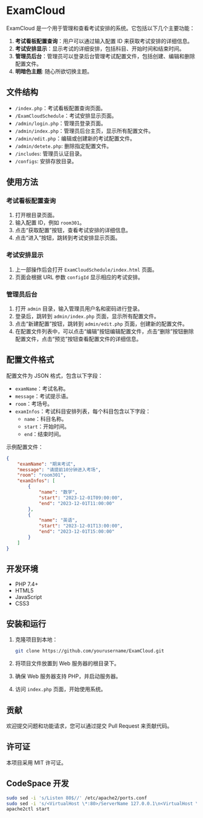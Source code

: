 # ExamCloud

ExamCloud 是一个用于管理和查看考试安排的系统。它包括以下几个主要功能：

1. **考试看板配置查询**：用户可以通过输入配置 ID 来获取考试安排的详细信息。
2. **考试安排显示**：显示考试的详细安排，包括科目、开始时间和结束时间。
3. **管理员后台**：管理员可以登录后台管理考试配置文件，包括创建、编辑和删除配置文件。
4. **明暗色主题**: 随心所欲切换主题。

## 文件结构

- `/index.php`：考试看板配置查询页面。
- `/ExamCloudSchedule`：考试安排显示页面。
- `/admin/login.php`：管理员登录页面。
- `/admin/index.php`：管理员后台主页，显示所有配置文件。
- `/admin/edit.php`：编辑或创建新的考试配置文件。
- `/admin/detete.php`: 删除指定配置文件。
- `/includes`: 管理员认证目录。
- `/configs`: 安排存放目录。

## 使用方法

### 考试看板配置查询

1. 打开根目录页面。
2. 输入配置 ID，例如 `room301`。
3. 点击“获取配置”按钮，查看考试安排的详细信息。
4. 点击“进入”按钮，跳转到考试安排显示页面。

### 考试安排显示

1. 上一部操作后会打开 `ExamCloudSchedule/index.html` 页面。
2. 页面会根据 URL 参数 `configId` 显示相应的考试安排。

### 管理员后台

1. 打开 `admin` 目录，输入管理员用户名和密码进行登录。
2. 登录后，跳转到 `admin/index.php` 页面，显示所有配置文件。
3. 点击“新建配置”按钮，跳转到 `admin/edit.php` 页面，创建新的配置文件。
4. 在配置文件列表中，可以点击“编辑”按钮编辑配置文件，点击“删除”按钮删除配置文件，点击“预览”按钮查看配置文件的详细信息。

## 配置文件格式

配置文件为 JSON 格式，包含以下字段：

- `examName`：考试名称。
- `message`：考试提示语。
- `room`：考场号。
- `examInfos`：考试科目安排列表，每个科目包含以下字段：
  - `name`：科目名称。
  - `start`：开始时间。
  - `end`：结束时间。

示例配置文件：

```json
{
    "examName": "期末考试",
    "message": "请提前10分钟进入考场",
    "room": "room301",
    "examInfos": [
        {
            "name": "数学",
            "start": "2023-12-01T09:00:00",
            "end": "2023-12-01T11:00:00"
        },
        {
            "name": "英语",
            "start": "2023-12-01T13:00:00",
            "end": "2023-12-01T15:00:00"
        }
    ]
}
```

## 开发环境

- PHP 7.4+
- HTML5
- JavaScript
- CSS3

## 安装和运行

1. 克隆项目到本地：

   ```bash
   git clone https://github.com/yourusername/ExamCloud.git
   ```

2. 将项目文件放置到 Web 服务器的根目录下。
3. 确保 Web 服务器支持 PHP，并启动服务器。
4. 访问 `index.php` 页面，开始使用系统。

## 贡献

欢迎提交问题和功能请求，您可以通过提交 Pull Request 来贡献代码。

## 许可证

本项目采用 MIT 许可证。

## CodeSpace 开发

```bash
sudo sed -i 's/Listen 80$//' /etc/apache2/ports.conf
sudo sed -i 's/<VirtualHost \*:80>/ServerName 127.0.0.1\n<VirtualHost \*:8080>/' /etc/apache2/sites-enabled/000-default.conf
apache2ctl start
```
